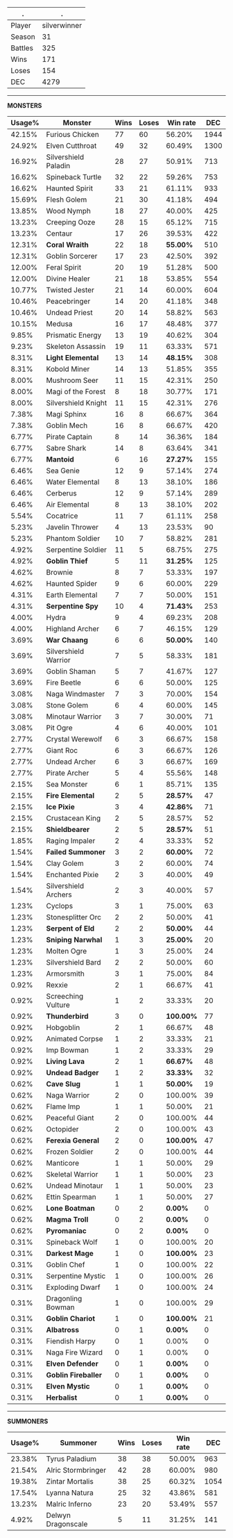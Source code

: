 .|.
|-|-
Player|silverwinner
Season|31
Battles|325
Wins|171
Loses|154
DEC|4279

---
**MONSTERS**

Usage%|Monster|Wins|Loses|Win rate|DEC|
-|-|-|-|-|-|
42.15%|Furious Chicken|77|60|56.20%|1944|
24.92%|Elven Cutthroat|49|32|60.49%|1300|
16.92%|Silvershield Paladin|28|27|50.91%|713|
16.62%|Spineback Turtle|32|22|59.26%|753|
16.62%|Haunted Spirit|33|21|61.11%|933|
15.69%|Flesh Golem|21|30|41.18%|494|
13.85%|Wood Nymph|18|27|40.00%|425|
13.23%|Creeping Ooze|28|15|65.12%|715|
13.23%|Centaur|17|26|39.53%|422|
12.31%|**Coral Wraith**|22|18|**55.00%**|510|
12.31%|Goblin Sorcerer|17|23|42.50%|392|
12.00%|Feral Spirit|20|19|51.28%|500|
12.00%|Divine Healer|21|18|53.85%|554|
10.77%|Twisted Jester|21|14|60.00%|604|
10.46%|Peacebringer|14|20|41.18%|348|
10.46%|Undead Priest|20|14|58.82%|563|
10.15%|Medusa|16|17|48.48%|377|
9.85%|Prismatic Energy|13|19|40.62%|304|
9.23%|Skeleton Assassin|19|11|63.33%|571|
8.31%|**Light Elemental**|13|14|**48.15%**|308|
8.31%|Kobold Miner|14|13|51.85%|355|
8.00%|Mushroom Seer|11|15|42.31%|250|
8.00%|Magi of the Forest|8|18|30.77%|171|
8.00%|Silvershield Knight|11|15|42.31%|276|
7.38%|Magi Sphinx|16|8|66.67%|364|
7.38%|Goblin Mech|16|8|66.67%|420|
6.77%|Pirate Captain|8|14|36.36%|184|
6.77%|Sabre Shark|14|8|63.64%|341|
6.77%|**Mantoid**|6|16|**27.27%**|155|
6.46%|Sea Genie|12|9|57.14%|274|
6.46%|Water Elemental|8|13|38.10%|186|
6.46%|Cerberus|12|9|57.14%|289|
6.46%|Air Elemental|8|13|38.10%|202|
5.54%|Cocatrice|11|7|61.11%|258|
5.23%|Javelin Thrower|4|13|23.53%|90|
5.23%|Phantom Soldier|10|7|58.82%|281|
4.92%|Serpentine Soldier|11|5|68.75%|275|
4.92%|**Goblin Thief**|5|11|**31.25%**|125|
4.62%|Brownie|8|7|53.33%|197|
4.62%|Haunted Spider|9|6|60.00%|229|
4.31%|Earth Elemental|7|7|50.00%|151|
4.31%|**Serpentine Spy**|10|4|**71.43%**|253|
4.00%|Hydra|9|4|69.23%|208|
4.00%|Highland Archer|6|7|46.15%|129|
3.69%|**War Chaang**|6|6|**50.00%**|140|
3.69%|Silvershield Warrior|7|5|58.33%|181|
3.69%|Goblin Shaman|5|7|41.67%|127|
3.69%|Fire Beetle|6|6|50.00%|125|
3.08%|Naga Windmaster|7|3|70.00%|154|
3.08%|Stone Golem|6|4|60.00%|145|
3.08%|Minotaur Warrior|3|7|30.00%|71|
3.08%|Pit Ogre|4|6|40.00%|101|
2.77%|Crystal Werewolf|6|3|66.67%|158|
2.77%|Giant Roc|6|3|66.67%|126|
2.77%|Undead Archer|6|3|66.67%|169|
2.77%|Pirate Archer|5|4|55.56%|148|
2.15%|Sea Monster|6|1|85.71%|135|
2.15%|**Fire Elemental**|2|5|**28.57%**|47|
2.15%|**Ice Pixie**|3|4|**42.86%**|71|
2.15%|Crustacean King|2|5|28.57%|52|
2.15%|**Shieldbearer**|2|5|**28.57%**|51|
1.85%|Raging Impaler|2|4|33.33%|52|
1.54%|**Failed Summoner**|3|2|**60.00%**|72|
1.54%|Clay Golem|3|2|60.00%|74|
1.54%|Enchanted Pixie|2|3|40.00%|49|
1.54%|Silvershield Archers|2|3|40.00%|57|
1.23%|Cyclops|3|1|75.00%|63|
1.23%|Stonesplitter Orc|2|2|50.00%|41|
1.23%|**Serpent of Eld**|2|2|**50.00%**|44|
1.23%|**Sniping Narwhal**|1|3|**25.00%**|20|
1.23%|Molten Ogre|1|3|25.00%|24|
1.23%|Silvershield Bard|2|2|50.00%|60|
1.23%|Armorsmith|3|1|75.00%|84|
0.92%|Rexxie|2|1|66.67%|41|
0.92%|Screeching Vulture|1|2|33.33%|20|
0.92%|**Thunderbird**|3|0|**100.00%**|77|
0.92%|Hobgoblin|2|1|66.67%|48|
0.92%|Animated Corpse|1|2|33.33%|21|
0.92%|Imp Bowman|1|2|33.33%|29|
0.92%|**Living Lava**|2|1|**66.67%**|48|
0.92%|**Undead Badger**|1|2|**33.33%**|32|
0.62%|**Cave Slug**|1|1|**50.00%**|19|
0.62%|Naga Warrior|2|0|100.00%|39|
0.62%|Flame Imp|1|1|50.00%|21|
0.62%|Peaceful Giant|2|0|100.00%|44|
0.62%|Octopider|2|0|100.00%|43|
0.62%|**Ferexia General**|2|0|**100.00%**|47|
0.62%|Frozen Soldier|2|0|100.00%|44|
0.62%|Manticore|1|1|50.00%|29|
0.62%|Skeletal Warrior|1|1|50.00%|23|
0.62%|Undead Minotaur|1|1|50.00%|23|
0.62%|Ettin Spearman|1|1|50.00%|27|
0.62%|**Lone Boatman**|0|2|**0.00%**|0|
0.62%|**Magma Troll**|0|2|**0.00%**|0|
0.62%|**Pyromaniac**|0|2|**0.00%**|0|
0.31%|Spineback Wolf|1|0|100.00%|20|
0.31%|**Darkest Mage**|1|0|**100.00%**|23|
0.31%|Goblin Chef|1|0|100.00%|22|
0.31%|Serpentine Mystic|1|0|100.00%|26|
0.31%|Exploding Dwarf|1|0|100.00%|24|
0.31%|Dragonling Bowman|1|0|100.00%|29|
0.31%|**Goblin Chariot**|1|0|**100.00%**|21|
0.31%|**Albatross**|0|1|**0.00%**|0|
0.31%|Fiendish Harpy|0|1|0.00%|0|
0.31%|Naga Fire Wizard|0|1|0.00%|0|
0.31%|**Elven Defender**|0|1|**0.00%**|0|
0.31%|**Goblin Fireballer**|0|1|**0.00%**|0|
0.31%|**Elven Mystic**|0|1|**0.00%**|0|
0.31%|**Herbalist**|0|1|**0.00%**|0|

---
**SUMMONERS**

Usage%|Summoner|Wins|Loses|Win rate|DEC|
-|-|-|-|-|-|
23.38%|Tyrus Paladium|38|38|50.00%|963|
21.54%|Alric Stormbringer|42|28|60.00%|980|
19.38%|Zintar Mortalis|38|25|60.32%|1054|
17.54%|Lyanna Natura|25|32|43.86%|581|
13.23%|Malric Inferno|23|20|53.49%|557|
4.92%|Delwyn Dragonscale|5|11|31.25%|141|
